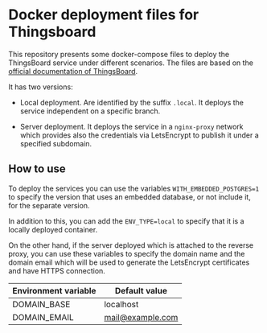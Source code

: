 # Docker deployment files for Thingsboard

This repository presents some docker-compose files to deploy the ThingsBoard
service under different scenarios. The files are based on the [official
documentation of ThingsBoard](https://thingsboard.io/docs/user-guide/install/docker/).

It has two versions:

- Local deployment. Are identified by the suffix `.local`. It deploys the
  service independent on a specific branch.

- Server deployment. It deploys the service in a `nginx-proxy` network which
  provides also the credentials via LetsEncrypt to publish it under a
  specified subdomain.

## How to use

To deploy the services you can use the variables `WITH_EMBEDDED_POSTGRES=1` to
specify the version that uses an embedded database, or not include it, for the
separate version.

In addition to this, you can add the `ENV_TYPE=local` to specify that it is a
locally deployed container.

On the other hand, if the server deployed which is attached to the reverse
proxy, you can use these variables to specify the domain name and the domain
email which will be used to generate the LetsEncrypt certificates and have
HTTPS connection.

| Environment variable | Default value    |
| -------------------- | ---------------- |
| DOMAIN_BASE          | localhost        |
| DOMAIN_EMAIL         | mail@example.com |
